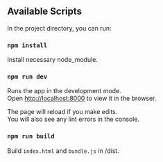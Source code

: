 ## Available Scripts

In the project directory, you can run:

### `npm install`

Install necessary node_module.

### `npm run dev`

Runs the app in the development mode.<br />
Open [http://localhost:8000](http://localhost:8000) to view it in the browser.

The page will reload if you make edits.<br />
You will also see any lint errors in the console.

### `npm run build`

Build `index.html` and `bundle.js` in /dist.
